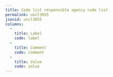 ```yaml
---
title: Code list responsible agency code list
permalink: uncl3055
jsonid: uncl3055
columns:
  - 
    title: Label
    code: label
  - 
    title: Comment
    code: comment
  - 
    title: Value
    code: value
---
```

